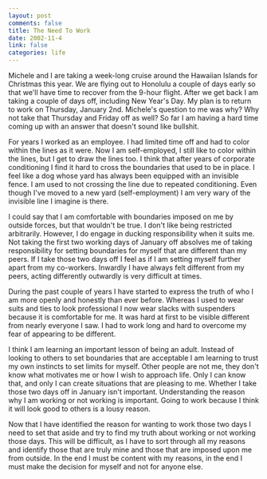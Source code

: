```yaml
--- 
layout: post
comments: false
title: The Need To Work
date: 2002-11-4
link: false
categories: life
---
```

Michele and I are taking a week-long cruise around the Hawaiian Islands for Christmas this year. We are flying out to Honolulu a couple of days early so that we'll have time to recover from the 9-hour flight. After we get back I am taking a couple of days off, including New Year's Day. My plan is to return to work on Thursday, January 2nd. Michele's question to me was why? Why not take that Thursday and Friday off as well? So far I am having a hard time coming up with an answer that doesn't sound like bullshit.

For years I worked as an employee. I had limited time off and had to color within the lines as it were. Now I am self-employed, I still like to color within the lines, but I get to draw the lines too. I think that after years of corporate conditioning I find it hard to cross the boundaries that used to be in place. I feel like a dog whose yard has always been equipped with an invisible fence. I am used to not crossing the line due to repeated conditioning. Even though I've moved to a new yard (self-employment) I am very wary of the invisible line I imagine is there.

I could say that I am comfortable with boundaries imposed on me by outside forces, but that wouldn't be true. I don't like being restricted arbitrarily. However, I do engage in ducking responsibility when it suits me. Not taking the first two working days of January off absolves me of taking responsibility for setting boundaries for myself that are different than my peers. If I take those two days off I feel as if I am setting myself further apart from my co-workers. Inwardly I have always felt different from my peers, acting differently outwardly is very difficult at times.

During the past couple of years I have started to express the truth of who I am more openly and honestly than ever before. Whereas I used to wear suits and ties to look professional I now wear slacks with suspenders because it is comfortable for me. It was hard at first to be visible different from nearly everyone I saw. I had to work long and hard to overcome my fear of appearing to be different.

I think I am learning an important lesson of being an adult. Instead of looking to others to set boundaries that are acceptable I am learning to trust my own instincts to set limits for myself. Other people are not me, they don't know what motivates me or how I wish to approach life. Only I can know that, and only I can create situations that are pleasing to me. Whether I take those two days off in January isn't important. Understanding the reason why I am working or not working is important. Going to work because I think it will look good to others is a lousy reason.

Now that I have identified the reason for wanting to work those two days I need to set that aside and try to find my truth about working or not working those days. This will be difficult, as I have to sort through all my reasons and identify those that are truly mine and those that are imposed upon me from outside. In the end I must be content with my reasons, in the end I must make the decision for myself and not for anyone else.
